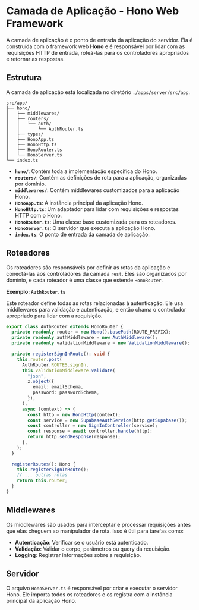 # Camada de Aplicação - Hono Web Framework

A camada de aplicação é o ponto de entrada da aplicação do servidor. Ela é construída com o framework web **Hono** e é responsável por lidar com as requisições HTTP de entrada, roteá-las para os controladores apropriados e retornar as respostas.

## Estrutura

A camada de aplicação está localizada no diretório `./apps/server/src/app`.

```
src/app/
├── hono/
│   ├── middlewares/
│   ├── routers/
│   │   └── auth/
│   │       └── AuthRouter.ts
│   ├── types/
│   ├── HonoApp.ts
│   ├── HonoHttp.ts
│   ├── HonoRouter.ts
│   └── HonoServer.ts
└── index.ts
```

- **`hono/`**: Contém toda a implementação específica do Hono.
- **`routers/`**: Contém as definições de rota para a aplicação, organizadas por domínio.
- **`middlewares/`**: Contém middlewares customizados para a aplicação Hono.
- **`HonoApp.ts`**: A instância principal da aplicação Hono.
- **`HonoHttp.ts`**: Um adaptador para lidar com requisições e respostas HTTP com o Hono.
- **`HonoRouter.ts`**: Uma classe base customizada para os roteadores.
- **`HonoServer.ts`**: O servidor que executa a aplicação Hono.
- **`index.ts`**: O ponto de entrada da camada de aplicação.

## Roteadores

Os roteadores são responsáveis por definir as rotas da aplicação e conectá-las aos controladores da camada `rest`. Eles são organizados por domínio, e cada roteador é uma classe que estende `HonoRouter`.

**Exemplo: `AuthRouter.ts`**

Este roteador define todas as rotas relacionadas à autenticação. Ele usa middlewares para validação e autenticação, e então chama o controlador apropriado para lidar com a requisição.

```typescript
export class AuthRouter extends HonoRouter {
  private readonly router = new Hono().basePath(ROUTE_PREFIX);
  private readonly authMiddleware = new AuthMiddleware();
  private readonly validationMiddleware = new ValidationMiddleware();

  private registerSignInRoute(): void {
    this.router.post(
      AuthRouter.ROUTES.signIn,
      this.validationMiddleware.validate(
        "json",
        z.object({
          email: emailSchema,
          password: passwordSchema,
        }),
      ),
      async (context) => {
        const http = new HonoHttp(context);
        const service = new SupabaseAuthService(http.getSupabase());
        const controller = new SignInController(service);
        const response = await controller.handle(http);
        return http.sendResponse(response);
      },
    );
  }

  registerRoutes(): Hono {
    this.registerSignInRoute();
    // ... outras rotas
    return this.router;
  }
}
```

## Middlewares

Os middlewares são usados para interceptar e processar requisições antes que elas cheguem ao manipulador de rota. Isso é útil para tarefas como:

- **Autenticação**: Verificar se o usuário está autenticado.
- **Validação**: Validar o corpo, parâmetros ou query da requisição.
- **Logging**: Registrar informações sobre a requisição.

## Servidor

O arquivo `HonoServer.ts` é responsável por criar e executar o servidor Hono. Ele importa todos os roteadores e os registra com a instância principal da aplicação Hono.